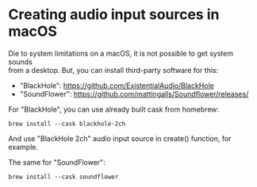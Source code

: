 # Creating audio input sources in macOS

Die to system limitations on a macOS, it is not possible to get system sounds  
from a desktop. But, you can install third-party software for this:  
- "BlackHole": https://github.com/ExistentialAudio/BlackHole
- "SoundFlower": https://github.com/mattingalls/Soundflower/releases/

For "BlackHole", you can use already built cask from homebrew:
```
brew install --cask blackhole-2ch
```
And use "BlackHole 2ch" audio input source in create() function, for example.

The same for "SoundFlower": 
```
brew install --cask soundflower
```
